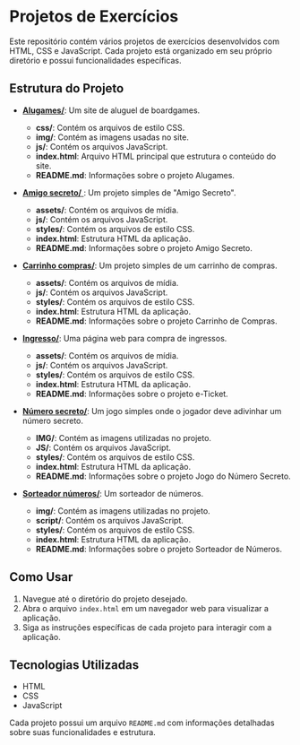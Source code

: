 # Projetos de Exercícios

Este repositório contém vários projetos de exercícios desenvolvidos com HTML, CSS e JavaScript. Cada projeto está organizado em seu próprio diretório e possui funcionalidades específicas.

## Estrutura do Projeto

 
- <a href="https://github.com/LazimJunior/Exercicios/tree/main/Alugames"> **Alugames/**</a>: Um site de aluguel de boardgames.
  - **css/**: Contém os arquivos de estilo CSS.
  - **img/**: Contém as imagens usadas no site.
  - **js/**: Contém os arquivos JavaScript.
  - **index.html**: Arquivo HTML principal que estrutura o conteúdo do site.
  - **README.md**: Informações sobre o projeto Alugames.

- <a href="https://github.com/LazimJunior/Exercicios/tree/main/Amigo%20secreto">  **Amigo secreto/** </a>: Um projeto simples de "Amigo Secreto".
  - **assets/**: Contém os arquivos de mídia.
  - **js/**: Contém os arquivos JavaScript.
  - **styles/**: Contém os arquivos de estilo CSS.
  - **index.html**: Estrutura HTML da aplicação.
  - **README.md**: Informações sobre o projeto Amigo Secreto.

- <a href="https://github.com/LazimJunior/Exercicios/tree/main/Carrinho%20compras"> **Carrinho compras/**</a>: Um projeto simples de um carrinho de compras.
  - **assets/**: Contém os arquivos de mídia.
  - **js/**: Contém os arquivos JavaScript.
  - **styles/**: Contém os arquivos de estilo CSS.
  - **index.html**: Estrutura HTML da aplicação.
  - **README.md**: Informações sobre o projeto Carrinho de Compras.

- <a href="https://github.com/LazimJunior/Exercicios/tree/main/Ingresso">**Ingresso/**</a>: Uma página web para compra de ingressos.
  - **assets/**: Contém os arquivos de mídia.
  - **js/**: Contém os arquivos JavaScript.
  - **styles/**: Contém os arquivos de estilo CSS.
  - **index.html**: Estrutura HTML da aplicação.
  - **README.md**: Informações sobre o projeto e-Ticket.

- <a href="https://github.com/LazimJunior/Exercicios/tree/main/N%C3%BAmero%20secreto"> **Número secreto/**</a>: Um jogo simples onde o jogador deve adivinhar um número secreto.
  - **IMG/**: Contém as imagens utilizadas no projeto.
  - **JS/**: Contém os arquivos JavaScript.
  - **styles/**: Contém os arquivos de estilo CSS.
  - **index.html**: Estrutura HTML da aplicação.
  - **README.md**: Informações sobre o projeto Jogo do Número Secreto.

- <a href="https://github.com/LazimJunior/Exercicios/tree/main/Sorteador%20n%C3%BAmeros">**Sorteador números/**</a>: Um sorteador de números.
  - **img/**: Contém as imagens utilizadas no projeto.
  - **script/**: Contém os arquivos JavaScript.
  - **styles/**: Contém os arquivos de estilo CSS.
  - **index.html**: Estrutura HTML da aplicação.
  - **README.md**: Informações sobre o projeto Sorteador de Números.

## Como Usar

1. Navegue até o diretório do projeto desejado.
2. Abra o arquivo `index.html` em um navegador web para visualizar a aplicação.
3. Siga as instruções específicas de cada projeto para interagir com a aplicação.

## Tecnologias Utilizadas

- HTML
- CSS
- JavaScript

Cada projeto possui um arquivo `README.md` com informações detalhadas sobre suas funcionalidades e estrutura.

